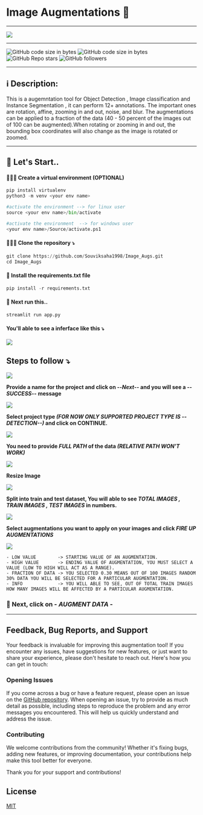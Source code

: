 
# Image Augmentations 🚀
***
<img src='images\logo.png'>

***
<img alt="GitHub code size in bytes" src="https://img.shields.io/github/languages/code-size/Souviksaha1998/Image_augmentations">

<img alt="GitHub code size in bytes" src="https://static.pepy.tech/personalized-badge/image-augs?period=total&units=international_system&left_color=black&right_color=brightgreen&left_text=Downloads">

<img alt="GitHub Repo stars" src="https://img.shields.io/github/stars/Souviksaha1998/image_augmentations?style=social">
<img alt="GitHub followers" src="https://img.shields.io/github/followers/Souviksaha1998?style=plastic">

***
##  ℹ️ Description:

This is a augemntation tool for Object Detection , Image classification and Instance Segmentation , it can perform 12+ annotations. The important ones are rotation, affine, zooming in and out, noise, and blur. The augmentations can be applied to a fraction of the data (40 - 50 percent of the images out of 100 can be augmented).When rotating or zooming in and out, the bounding box coordinates will also change as the image is rotated or zoomed.

***
##  🚀 Let's Start.. 
#### 👩🏼‍💻 Create a virtual environment (OPTIONAL)

```python
pip install virtualenv
python3 -m venv <your env name>

#activate the environment --> for linux user
source <your env name>/bin/activate

#activate the environment  --> for windows user
<your env name>/Source/activate.ps1
```

#### 👩🏼‍💻 Clone the repository ⤵️
```python
git clone https://github.com/Souviksaha1998/Image_Augs.git
cd Image_Augs
```
#### 🚀 Install the requirements.txt file
```python
pip install -r requirements.txt
```

#### 🎯 Next run this..
```python
streamlit run app.py
```
#### You'll able to see a inferface like this ⤵️
<img src='images/interface.png'>

## Steps to follow ⤵️
<img src='images/project_name.png'>

**Provide a name for the project and click on --***Next***-- and you will see a --***SUCCESS***-- message**


<img src='images/augs.png'>

**Select project type ***(FOR NOW ONLY SUPPORTED PROJECT TYPE IS --DETECTION--)*** and click on CONTINUE.**

<img src='images/path.png'>

**You need to provide ***FULL PATH*** of the data ***(RELATIVE PATH WON'T WORK)*****

<img src='images/resize.png'>

**Resize Image**

<img src='images/split.png'>

**Split into train and test dataset, You will able to see ***TOTAL IMAGES , TRAIN IMAGES , TEST IMAGES*** in numbers.**

<img src='images/effects.png'>

**Select augmentations you want to apply on your images and click ***FIRE UP AUGMENTATIONS*****


<img src='images/demo.png'>

    - LOW VALUE        -> STARTING VALUE OF AN AUGMENTATION.
    - HIGH VALUE       -> ENDING VALUE OF AUGMENTATION, YOU MUST SELECT A VALUE (LOW TO HIGH WILL ACT AS A RANGE).
    - FRACTION OF DATA -> YOU SELECTED 0.30 MEANS OUT OF 100 IMAGES RANDOM 30% DATA YOU WILL BE SELECTED FOR A PARTICULAR AUGMENTATION.
    - INFO             -> YOU WILL ABLE TO SEE, OUT OF TOTAL TRAIN IMAGES HOW MANY IMAGES WILL BE AFFECTED BY A PARTICULAR AUGMENTATION.
    
### 🚀 Next, click on - *AUGMENT DATA* -
***

## Feedback, Bug Reports, and Support

Your feedback is invaluable for improving this augmentation tool! If you encounter any issues, have suggestions for new features, or just want to share your experience, please don't hesitate to reach out. Here's how you can get in touch:

### Opening Issues

If you come across a bug or have a feature request, please open an issue on the [GitHub repository](https://github.com/Souviksaha1998/Image_Augs/issues). When opening an issue, try to provide as much detail as possible, including steps to reproduce the problem and any error messages you encountered. This will help us quickly understand and address the issue.


### Contributing

We welcome contributions from the community! Whether it's fixing bugs, adding new features, or improving documentation, your contributions help make this tool better for everyone.

Thank you for your support and contributions!

## License
[MIT](https://choosealicense.com/licenses/mit/)



